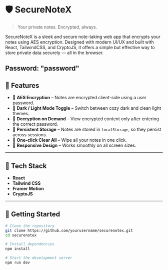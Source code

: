 # 🛡️ SecureNoteX

> Your private notes. Encrypted, always.

SecureNoteX is a sleek and secure note-taking web app that encrypts your notes using AES encryption. Designed with modern UI/UX and built with React, TailwindCSS, and CryptoJS, it offers a simple but effective way to store private data securely — all in the browser.


Password: "password"
---

## 🚀 Features

- 🔐 **AES Encryption** – Notes are encrypted client-side using a user password.
- 🌙 **Dark / Light Mode Toggle** – Switch between cozy dark and clean light themes.
- 🧠 **Decryption on Demand** – View encrypted content only after entering the correct password.
- 💾 **Persistent Storage** – Notes are stored in `localStorage`, so they persist across sessions.
- 🧹 **One-click Clear All** – Wipe all your notes in one click.
- 📱 **Responsive Design** – Works smoothly on all screen sizes.

---

## 🧪 Tech Stack

- **React**
- **Tailwind CSS**
- **Framer Motion**
- **CryptoJS**

---

## 🔧 Getting Started

```bash
# Clone the repository
git clone https://github.com/yourusername/securenotex.git
cd securenotex

# Install dependencies
npm install

# Start the development server
npm run dev
